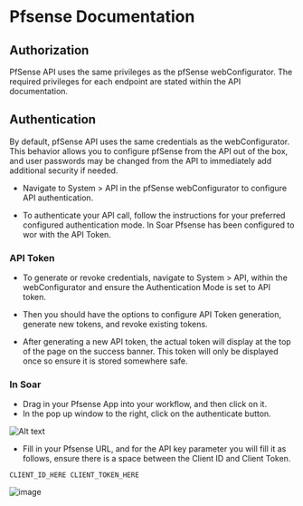# Pfsense Documentation

## Authorization

PfSense API uses the same privileges as the pfSense webConfigurator. The required privileges for each endpoint are stated within the API documentation.

## Authentication

By default, pfSense API uses the same credentials as the webConfigurator. This behavior allows you to configure pfSense from the API out of the box, and user passwords may be changed from the API to immediately add additional security if needed.

- Navigate to System > API in the pfSense webConfigurator to configure API authentication.

- To authenticate your API call, follow the instructions for your preferred configured authentication mode. In Soar Pfsense has been configured to wor with the API Token.

### API Token

- To generate or revoke credentials, navigate to System > API, within the webConfigurator and ensure the Authentication Mode is set to API token. 

- Then you should have the options to configure API Token generation, generate new tokens, and revoke existing tokens. 

- After generating a new API token, the actual token will display at the top of the page on the success banner. This token will only be displayed once so ensure it is stored somewhere safe.

### In Soar
- Drag in your Pfsense App into your workflow, and then click on it.
- In the pop up window to the right, click on the authenticate button.

![Alt text](image.png)

- Fill in your Pfsense URL, and for the API key parameter you will fill it as follows, ensure there is a space between the Client ID and Client Token.

```
CLIENT_ID_HERE CLIENT_TOKEN_HERE
```

![image](https://github.com/Shashankgupta200/Soar/tree/main/openapi-apps/assets/31187099/22fec92b-5200-462f-a908-d1e1aaf683cf)
